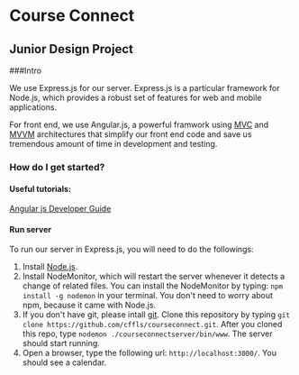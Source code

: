 # Course Connect

## Junior Design Project

###Intro

We use Express.js for our server. Express.js is a particular framework for Node.js, which provides a robust set of features for web and mobile applications.

For front end, we use Angular.js, a powerful framwork using [MVC](https://en.wikipedia.org/wiki/Model%E2%80%93view%E2%80%93controller) and [MVVM](https://en.wikipedia.org/wiki/Model_View_ViewModel) architectures that simplify our front end code and save us tremendous amount of time in development and testing.

### How do I get started?

#### Useful tutorials:
[Angular js Developer Guide](https://docs.angularjs.org/guide/introduction)

#### Run server

To run our server in Express.js, you will need to do the followings:

1. Install [Node.js](https://nodejs.org/download/).
2. Install NodeMonitor, which will restart the server whenever it detects a change of related files.
You can install the NodeMonitor by typing: `npm install -g nodemon` in your terminal. You don't need to worry about npm, because it came with Node.js.
3. If you don't have git, please intall [git](http://git-scm.com/downloads). Clone this repository by typing `git clone https://github.com/cffls/courseconnect.git`. After you cloned this repo, type `nodemon ./courseconnectserver/bin/www`. The server should start running.
4. Open a browser, type the following url: `http://localhost:3000/`. You should see a calendar.